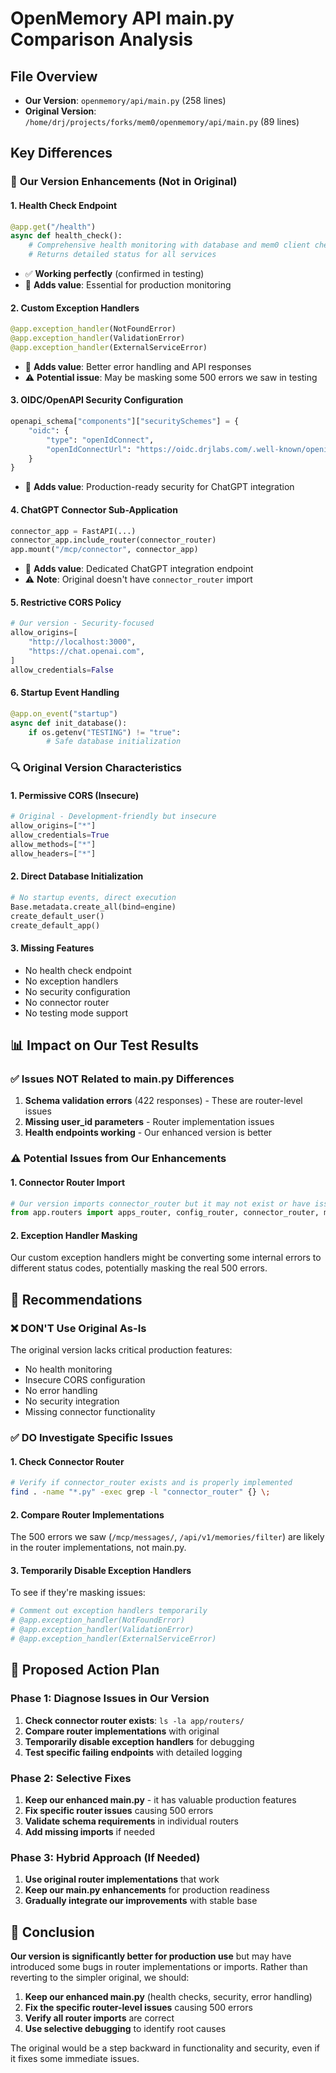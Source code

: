 # OpenMemory API main.py Comparison Analysis

## File Overview
- **Our Version**: `openmemory/api/main.py` (258 lines)
- **Original Version**: `/home/drj/projects/forks/mem0/openmemory/api/main.py` (89 lines)

## Key Differences

### 🚀 **Our Version Enhancements (Not in Original)**

#### 1. **Health Check Endpoint**
```python
@app.get("/health")
async def health_check():
    # Comprehensive health monitoring with database and mem0 client checks
    # Returns detailed status for all services
```
- ✅ **Working perfectly** (confirmed in testing)
- 🎯 **Adds value**: Essential for production monitoring

#### 2. **Custom Exception Handlers**
```python
@app.exception_handler(NotFoundError)
@app.exception_handler(ValidationError)
@app.exception_handler(ExternalServiceError)
```
- 🎯 **Adds value**: Better error handling and API responses
- ⚠️ **Potential issue**: May be masking some 500 errors we saw in testing

#### 3. **OIDC/OpenAPI Security Configuration**
```python
openapi_schema["components"]["securitySchemes"] = {
    "oidc": {
        "type": "openIdConnect",
        "openIdConnectUrl": "https://oidc.drjlabs.com/.well-known/openid-configuration"
    }
}
```
- 🎯 **Adds value**: Production-ready security for ChatGPT integration

#### 4. **ChatGPT Connector Sub-Application**
```python
connector_app = FastAPI(...)
connector_app.include_router(connector_router)
app.mount("/mcp/connector", connector_app)
```
- 🎯 **Adds value**: Dedicated ChatGPT integration endpoint
- ⚠️ **Note**: Original doesn't have `connector_router` import

#### 5. **Restrictive CORS Policy**
```python
# Our version - Security-focused
allow_origins=[
    "http://localhost:3000",
    "https://chat.openai.com",
]
allow_credentials=False
```

#### 6. **Startup Event Handling**
```python
@app.on_event("startup")
async def init_database():
    if os.getenv("TESTING") != "true":
        # Safe database initialization
```

### 🔍 **Original Version Characteristics**

#### 1. **Permissive CORS (Insecure)**
```python
# Original - Development-friendly but insecure
allow_origins=["*"]
allow_credentials=True
allow_methods=["*"]
allow_headers=["*"]
```

#### 2. **Direct Database Initialization**
```python
# No startup events, direct execution
Base.metadata.create_all(bind=engine)
create_default_user()
create_default_app()
```

#### 3. **Missing Features**
- No health check endpoint
- No exception handlers
- No security configuration
- No connector router
- No testing mode support

## 📊 **Impact on Our Test Results**

### ✅ **Issues NOT Related to main.py Differences**
1. **Schema validation errors** (422 responses) - These are router-level issues
2. **Missing user_id parameters** - Router implementation issues
3. **Health endpoints working** - Our enhanced version is better

### ⚠️ **Potential Issues from Our Enhancements**

#### 1. **Connector Router Import**
```python
# Our version imports connector_router but it may not exist or have issues
from app.routers import apps_router, config_router, connector_router, memories_router, stats_router
```

#### 2. **Exception Handler Masking**
Our custom exception handlers might be converting some internal errors to different status codes, potentially masking the real 500 errors.

## 🎯 **Recommendations**

### ❌ **DON'T Use Original As-Is**
The original version lacks critical production features:
- No health monitoring
- Insecure CORS configuration
- No error handling
- No security integration
- Missing connector functionality

### ✅ **DO Investigate Specific Issues**

#### 1. **Check Connector Router**
```bash
# Verify if connector_router exists and is properly implemented
find . -name "*.py" -exec grep -l "connector_router" {} \;
```

#### 2. **Compare Router Implementations**
The 500 errors we saw (`/mcp/messages/`, `/api/v1/memories/filter`) are likely in the router implementations, not main.py.

#### 3. **Temporarily Disable Exception Handlers**
To see if they're masking issues:
```python
# Comment out exception handlers temporarily
# @app.exception_handler(NotFoundError)
# @app.exception_handler(ValidationError)
# @app.exception_handler(ExternalServiceError)
```

## 🔧 **Proposed Action Plan**

### Phase 1: Diagnose Issues in Our Version
1. **Check connector router exists**: `ls -la app/routers/`
2. **Compare router implementations** with original
3. **Temporarily disable exception handlers** for debugging
4. **Test specific failing endpoints** with detailed logging

### Phase 2: Selective Fixes
1. **Keep our enhanced main.py** - it has valuable production features
2. **Fix specific router issues** causing 500 errors
3. **Validate schema requirements** in individual routers
4. **Add missing imports** if needed

### Phase 3: Hybrid Approach (If Needed)
1. **Use original router implementations** that work
2. **Keep our main.py enhancements** for production readiness
3. **Gradually integrate our improvements** with stable base

## 🏁 **Conclusion**

**Our version is significantly better for production use** but may have introduced some bugs in router implementations or imports. Rather than reverting to the simpler original, we should:

1. **Keep our enhanced main.py** (health checks, security, error handling)
2. **Fix the specific router-level issues** causing 500 errors
3. **Verify all router imports** are correct
4. **Use selective debugging** to identify root causes

The original would be a step backward in functionality and security, even if it fixes some immediate issues.
